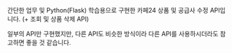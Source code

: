 간단한 업무 및 Python(Flask) 학습용으로 구현한 카페24 상품 및 공급사 수정 API입니다. (+ 조회 및 상품 삭제 API)

일부의 API만 구현했지만, 다른 API도 비슷한 방식이라 다른 API를 사용하시더라도 참고하면 좋을 것 같습니다.
